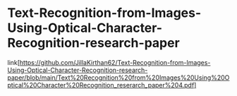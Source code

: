# Text-Recognition-from-Images-Using-Optical-Character-Recognition-research-paper
link[https://github.com/JillaKirthan62/Text-Recognition-from-Images-Using-Optical-Character-Recognition-research-paper/blob/main/Text%20Recognition%20from%20Images%20Using%20Optical%20Character%20Recognition_reserarch_paper%204.pdf]
